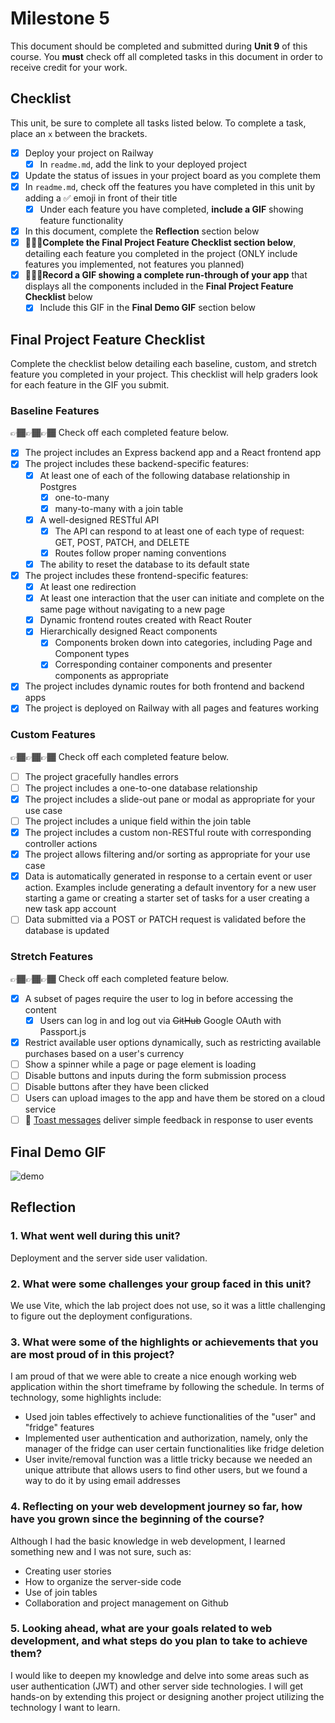 # Milestone 5

This document should be completed and submitted during **Unit 9** of this course. You **must** check off all completed tasks in this document in order to receive credit for your work.

## Checklist

This unit, be sure to complete all tasks listed below. To complete a task, place an `x` between the brackets.

- [X] Deploy your project on Railway
  - [X] In `readme.md`, add the link to your deployed project
- [X] Update the status of issues in your project board as you complete them
- [X] In `readme.md`, check off the features you have completed in this unit by adding a ✅ emoji in front of their title
  - [X] Under each feature you have completed, **include a GIF** showing feature functionality
- [X] In this document, complete the **Reflection** section below
- [X] 🚩🚩🚩**Complete the Final Project Feature Checklist section below**, detailing each feature you completed in the project (ONLY include features you implemented, not features you planned)
- [X] 🚩🚩🚩**Record a GIF showing a complete run-through of your app** that displays all the components included in the **Final Project Feature Checklist** below
  - [X] Include this GIF in the **Final Demo GIF** section below

## Final Project Feature Checklist

Complete the checklist below detailing each baseline, custom, and stretch feature you completed in your project. This checklist will help graders look for each feature in the GIF you submit.

### Baseline Features

👉🏾👉🏾👉🏾 Check off each completed feature below.

- [X] The project includes an Express backend app and a React frontend app
- [X] The project includes these backend-specific features:
  - [X] At least one of each of the following database relationship in Postgres
    - [X] one-to-many
    - [X] many-to-many with a join table
  - [X] A well-designed RESTful API
    - [X] The API can respond to at least one of each type of request: GET, POST, PATCH, and DELETE
    - [X] Routes follow proper naming conventions
  - [X] The ability to reset the database to its default state
- [X] The project includes these frontend-specific features:
  - [X] At least one redirection
  - [X] At least one interaction that the user can initiate and complete on the same page without navigating to a new page
  - [X] Dynamic frontend routes created with React Router
  - [X] Hierarchically designed React components
    - [X] Components broken down into categories, including Page and Component types
    - [X] Corresponding container components and presenter components as appropriate
- [X] The project includes dynamic routes for both frontend and backend apps
- [X] The project is deployed on Railway with all pages and features working

### Custom Features

👉🏾👉🏾👉🏾 Check off each completed feature below.

- [ ] The project gracefully handles errors
- [ ] The project includes a one-to-one database relationship
- [X] The project includes a slide-out pane or modal as appropriate for your use case
- [ ] The project includes a unique field within the join table
- [X] The project includes a custom non-RESTful route with corresponding controller actions
- [X] The project allows filtering and/or sorting as appropriate for your use case
- [X] Data is automatically generated in response to a certain event or user action. Examples include generating a default inventory for a new user starting a game or creating a starter set of tasks for a user creating a new task app account
- [ ] Data submitted via a POST or PATCH request is validated before the database is updated

### Stretch Features

👉🏾👉🏾👉🏾 Check off each completed feature below.

- [X] A subset of pages require the user to log in before accessing the content
  - [X] Users can log in and log out via <del>GitHub</del> Google OAuth with Passport.js
- [X] Restrict available user options dynamically, such as restricting available purchases based on a user's currency
- [ ] Show a spinner while a page or page element is loading
- [ ] Disable buttons and inputs during the form submission process
- [ ] Disable buttons after they have been clicked
- [ ] Users can upload images to the app and have them be stored on a cloud service
- [ ] 🍞 [Toast messages](https://www.patternfly.org/v3/pattern-library/communication/toast-notifications/index.html) deliver simple feedback in response to user events

## Final Demo GIF

![demo](https://imgur.com/DOSoQu6.gif)

## Reflection

### 1. What went well during this unit?

Deployment and the server side user validation.

### 2. What were some challenges your group faced in this unit?

We use Vite, which the lab project does not use, so it was a little challenging to figure out the deployment configurations.

### 3. What were some of the highlights or achievements that you are most proud of in this project?

I am proud of that we were able to create a nice enough working web application within the short timeframe by following the schedule. In terms of technology, some highlights include:
- Used join tables effectively to achieve functionalities of the "user" and "fridge" features
- Implemented user authentication and authorization, namely, only the manager of the fridge can user certain functionalities like fridge deletion
- User invite/removal function was a little tricky because we needed an unique attribute that allows users to find other users, but we found a way to do it by using email addresses

### 4. Reflecting on your web development journey so far, how have you grown since the beginning of the course?

Although I had the basic knowledge in web development, I learned something new and I was not sure, such as:
- Creating user stories
- How to organize the server-side code
- Use of join tables
- Collaboration and project management on Github

### 5. Looking ahead, what are your goals related to web development, and what steps do you plan to take to achieve them?

I would like to deepen my knowledge and delve into some areas such as user authentication (JWT) and other server side technologies. I will get hands-on by extending this project or designing another project utilizing the technology I want to learn.